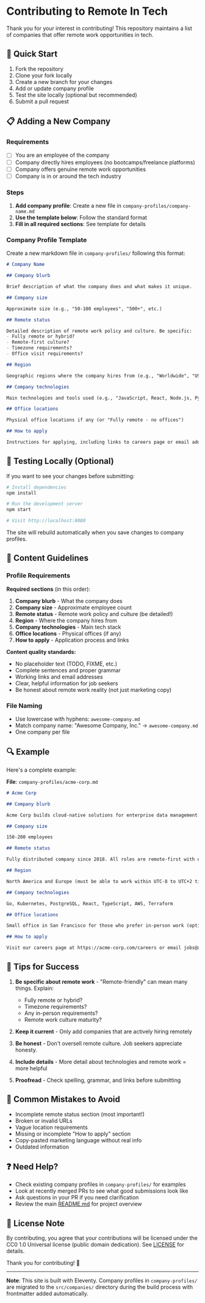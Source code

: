 # Contributing to Remote In Tech

Thank you for your interest in contributing! This repository maintains a list of companies that offer remote work opportunities in tech.

## 🚀 Quick Start

1. Fork the repository
2. Clone your fork locally
3. Create a new branch for your changes
4. Add or update company profile
5. Test the site locally (optional but recommended)
6. Submit a pull request

## 📋 Adding a New Company

### Requirements

- [ ] You are an employee of the company
- [ ] Company directly hires employees (no bootcamps/freelance platforms)
- [ ] Company offers genuine remote work opportunities
- [ ] Company is in or around the tech industry

### Steps

1. **Add company profile**: Create a new file in `company-profiles/company-name.md`
2. **Use the template below**: Follow the standard format
3. **Fill in all required sections**: See template for details

### Company Profile Template

Create a new markdown file in `company-profiles/` following this format:

```markdown
# Company Name

## Company blurb

Brief description of what the company does and what makes it unique.

## Company size

Approximate size (e.g., "50-100 employees", "500+", etc.)

## Remote status

Detailed description of remote work policy and culture. Be specific:
- Fully remote or hybrid?
- Remote-first culture?
- Timezone requirements?
- Office visit requirements?

## Region

Geographic regions where the company hires from (e.g., "Worldwide", "USA only", "Europe and North America")

## Company technologies

Main technologies and tools used (e.g., "JavaScript, React, Node.js, Python, AWS, Docker")

## Office locations

Physical office locations if any (or "Fully remote - no offices")

## How to apply

Instructions for applying, including links to careers page or email address.
```

## 🔧 Testing Locally (Optional)

If you want to see your changes before submitting:

```bash
# Install dependencies
npm install

# Run the development server
npm start

# Visit http://localhost:8080
```

The site will rebuild automatically when you save changes to company profiles.

## 📝 Content Guidelines

### Profile Requirements

**Required sections** (in this order):
1. **Company blurb** - What the company does
2. **Company size** - Approximate employee count
3. **Remote status** - Remote work policy and culture (be detailed!)
4. **Region** - Where the company hires from
5. **Company technologies** - Main tech stack
6. **Office locations** - Physical offices (if any)
7. **How to apply** - Application process and links

**Content quality standards:**
- No placeholder text (TODO, FIXME, etc.)
- Complete sentences and proper grammar
- Working links and email addresses
- Clear, helpful information for job seekers
- Be honest about remote work reality (not just marketing copy)

### File Naming

- Use lowercase with hyphens: `awesome-company.md`
- Match company name: "Awesome Company, Inc." → `awesome-company.md`
- One company per file

## 🔍 Example

Here's a complete example:

**File**: `company-profiles/acme-corp.md`

```markdown
# Acme Corp

## Company blurb

Acme Corp builds cloud-native solutions for enterprise data management. We help companies migrate legacy systems to modern architectures with minimal downtime.

## Company size

150-200 employees

## Remote status

Fully distributed company since 2018. All roles are remote-first with optional coworking stipends. We operate on async-first principles with 4-hour overlap in EST timezone. No mandatory office visits.

## Region

North America and Europe (must be able to work within UTC-8 to UTC+2 timezones)

## Company technologies

Go, Kubernetes, PostgreSQL, React, TypeScript, AWS, Terraform

## Office locations

Small office in San Francisco for those who prefer in-person work (optional)

## How to apply

Visit our careers page at https://acme-corp.com/careers or email jobs@acme-corp.com with your resume and GitHub profile.
```

## 🎯 Tips for Success

1. **Be specific about remote work** - "Remote-friendly" can mean many things. Explain:
   - Fully remote or hybrid?
   - Timezone requirements?
   - Any in-person requirements?
   - Remote work culture maturity?

2. **Keep it current** - Only add companies that are actively hiring remotely

3. **Be honest** - Don't oversell remote culture. Job seekers appreciate honesty.

4. **Include details** - More detail about technologies and remote work = more helpful

5. **Proofread** - Check spelling, grammar, and links before submitting

## 🚨 Common Mistakes to Avoid

- Incomplete remote status section (most important!)
- Broken or invalid URLs
- Vague location requirements
- Missing or incomplete "How to apply" section
- Copy-pasted marketing language without real info
- Outdated information

## ❓ Need Help?

- Check existing company profiles in `company-profiles/` for examples
- Look at recently merged PRs to see what good submissions look like
- Ask questions in your PR if you need clarification
- Review the main [README.md](../README.md) for project overview

## 📜 License Note

By contributing, you agree that your contributions will be licensed under the CC0 1.0 Universal license (public domain dedication). See [LICENSE](../LICENSE) for details.

Thank you for contributing! 🎉

---

**Note**: This site is built with Eleventy. Company profiles in `company-profiles/` are migrated to the `src/companies/` directory during the build process with frontmatter added automatically.
